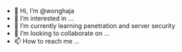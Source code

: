- 👋 Hi, I’m @wonghaja
- 👀 I’m interested in ...
- 🌱 I’m currently learning penetration and server security
- 💞️ I’m looking to collaborate on ...
- 📫 How to reach me ...

<!---
wonghaja/wonghaja is a ✨ special ✨ repository because its `README.md` (this file) appears on your GitHub profile.
You can click the Preview link to take a look at your changes.
--->
